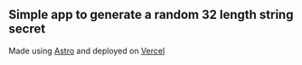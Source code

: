 ## Simple app to generate a random 32 length string secret
Made using [Astro](https://astro.build/) and deployed on [Vercel](https://vercel.com/)
